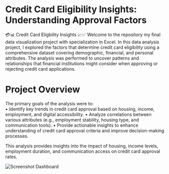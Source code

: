 # Credit Card Eligibility Insights: Understanding Approval Factors

💳📊 Credit Card Eligbility Insights 📈✅ Welcome to the repository my final data visualization project with specialization in Excel. In this data analysis project, I explored the factors that determine credit card eligibility using a comprehensive dataset covering demographic, financial, and personal attributes. The analysis was performed to uncover patterns and relationships that financial institutions might consider when approving or rejecting credit card applications.

# **Project Overview**
The primary goals of the analysis were to:<br>
•	Identify key trends in credit card approval based on housing, income, employment, and digital accessibility.
•	Analyze correlations between various attributes (e.g., employment stability, housing type, and communication tools).
•	Provide actionable insights to enhance understanding of credit card approval criteria and improve decision-making processes.

This analysis provides insights into the impact of housing, income levels, employment duration, and communication access on credit card approval rates.

![Screenshot Dashboard](https://github.com/user-attachments/assets/f5114fb4-9cae-434b-9cbe-eb5e429affe3)
